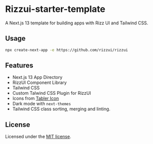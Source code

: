 # Rizzui-starter-template

A Next.js 13 template for building apps with Rizz UI and Tailwind CSS.

## Usage

```bash
npx create-next-app -e https://github.com/rizzui/rizzui
```

## Features

- Next.js 13 App Directory
- RizzUI Component Library
- Tailwind CSS
- Custom Talwind CSS Plugin for RizzUI
- Icons from [Tabler Icon](https://tabler-icons.io/)
- Dark mode with `next-themes`
- Tailwind CSS class sorting, merging and linting.

## License

Licensed under the [MIT license](https://github.com/shadcn/ui/blob/main/LICENSE.md).
